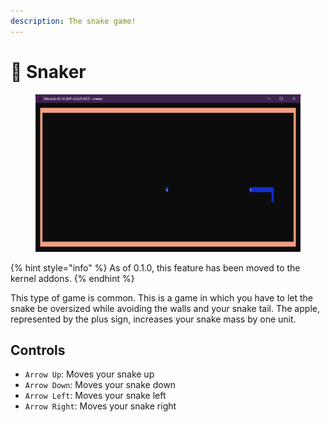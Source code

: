 ```yaml
---
description: The snake game!
---
```


# 🐍 Snaker

<figure><img src="../../../../.gitbook/assets/013-snaker.png" alt=""><figcaption></figcaption></figure>

{% hint style="info" %}
As of 0.1.0, this feature has been moved to the kernel addons.
{% endhint %}

This type of game is common. This is a game in which you have to let the snake be oversized while avoiding the walls and your snake tail. The apple, represented by the plus sign, increases your snake mass by one unit.

## Controls

* `Arrow Up`: Moves your snake up
* `Arrow Down`: Moves your snake down
* `Arrow Left`: Moves your snake left
* `Arrow Right`: Moves your snake right
